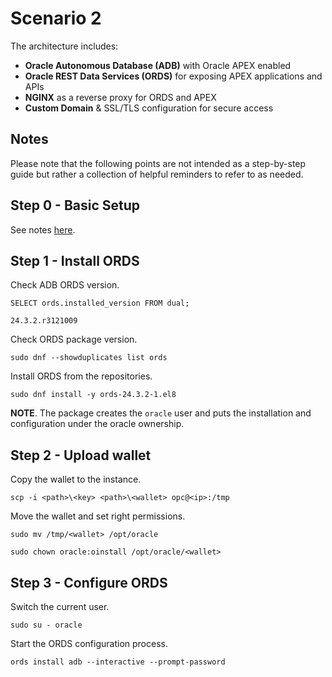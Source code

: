 # Scenario 2

The architecture includes:
- **Oracle Autonomous Database (ADB)** with Oracle APEX enabled
- **Oracle REST Data Services (ORDS)** for exposing APEX applications and APIs
- **NGINX** as a reverse proxy for ORDS and APEX
- **Custom Domain** & SSL/TLS configuration for secure access

## Notes

Please note that the following points are not intended as a step-by-step guide but rather a collection of helpful reminders to refer to as needed.

## Step 0 - Basic Setup

See notes [here](./basic_setup.md).

## Step 1 - Install ORDS

Check ADB ORDS version.

```
SELECT ords.installed_version FROM dual;

24.3.2.r3121009
```

Check ORDS package version.

```
sudo dnf --showduplicates list ords
```

Install ORDS from the repositories.

```
sudo dnf install -y ords-24.3.2-1.el8
```

**NOTE**. The package creates the ```oracle``` user and puts the installation and configuration under the oracle ownership.

## Step 2 - Upload wallet

Copy the wallet to the instance.

```
scp -i <path>\<key> <path>\<wallet> opc@<ip>:/tmp
```

Move the wallet and set right permissions.

```
sudo mv /tmp/<wallet> /opt/oracle

sudo chown oracle:oinstall /opt/oracle/<wallet>
```

## Step 3 - Configure ORDS

Switch the current user.

```
sudo su - oracle
```

Start the ORDS configuration process. 

```
ords install adb --interactive --prompt-password
```